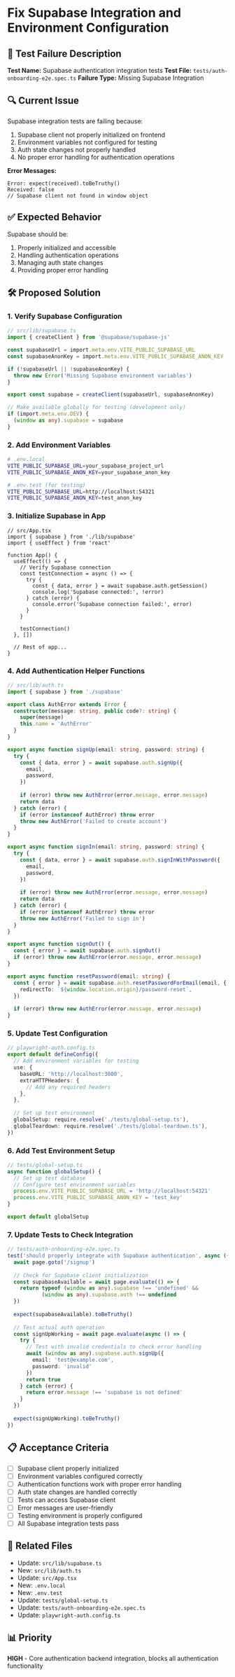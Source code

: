 # Fix Supabase Integration and Environment Configuration

## 🧪 Test Failure Description

**Test Name:** Supabase authentication integration tests
**Test File:** `tests/auth-onboarding-e2e.spec.ts`
**Failure Type:** Missing Supabase Integration

## 🔍 Current Issue

Supabase integration tests are failing because:
1. Supabase client not properly initialized on frontend
2. Environment variables not configured for testing
3. Auth state changes not properly handled
4. No proper error handling for authentication operations

**Error Messages:**
```
Error: expect(received).toBeTruthy()
Received: false
// Supabase client not found in window object
```

## ✅ Expected Behavior

Supabase should be:
1. Properly initialized and accessible
2. Handling authentication operations
3. Managing auth state changes
4. Providing proper error handling

## 🛠️ Proposed Solution

### 1. Verify Supabase Configuration
```typescript
// src/lib/supabase.ts
import { createClient } from '@supabase/supabase-js'

const supabaseUrl = import.meta.env.VITE_PUBLIC_SUPABASE_URL
const supabaseAnonKey = import.meta.env.VITE_PUBLIC_SUPABASE_ANON_KEY

if (!supabaseUrl || !supabaseAnonKey) {
  throw new Error('Missing Supabase environment variables')
}

export const supabase = createClient(supabaseUrl, supabaseAnonKey)

// Make available globally for testing (development only)
if (import.meta.env.DEV) {
  (window as any).supabase = supabase
}
```

### 2. Add Environment Variables
```bash
# .env.local
VITE_PUBLIC_SUPABASE_URL=your_supabase_project_url
VITE_PUBLIC_SUPABASE_ANON_KEY=your_supabase_anon_key

# .env.test (for testing)
VITE_PUBLIC_SUPABASE_URL=http://localhost:54321
VITE_PUBLIC_SUPABASE_ANON_KEY=test_anon_key
```

### 3. Initialize Supabase in App
```tsx
// src/App.tsx
import { supabase } from './lib/supabase'
import { useEffect } from 'react'

function App() {
  useEffect(() => {
    // Verify Supabase connection
    const testConnection = async () => {
      try {
        const { data, error } = await supabase.auth.getSession()
        console.log('Supabase connected:', !error)
      } catch (error) {
        console.error('Supabase connection failed:', error)
      }
    }
    
    testConnection()
  }, [])

  // Rest of app...
}
```

### 4. Add Authentication Helper Functions
```typescript
// src/lib/auth.ts
import { supabase } from './supabase'

export class AuthError extends Error {
  constructor(message: string, public code?: string) {
    super(message)
    this.name = 'AuthError'
  }
}

export async function signUp(email: string, password: string) {
  try {
    const { data, error } = await supabase.auth.signUp({
      email,
      password,
    })
    
    if (error) throw new AuthError(error.message, error.message)
    return data
  } catch (error) {
    if (error instanceof AuthError) throw error
    throw new AuthError('Failed to create account')
  }
}

export async function signIn(email: string, password: string) {
  try {
    const { data, error } = await supabase.auth.signInWithPassword({
      email,
      password,
    })
    
    if (error) throw new AuthError(error.message, error.message)
    return data
  } catch (error) {
    if (error instanceof AuthError) throw error
    throw new AuthError('Failed to sign in')
  }
}

export async function signOut() {
  const { error } = await supabase.auth.signOut()
  if (error) throw new AuthError(error.message, error.message)
}

export async function resetPassword(email: string) {
  const { error } = await supabase.auth.resetPasswordForEmail(email, {
    redirectTo: `${window.location.origin}/password-reset`,
  })
  
  if (error) throw new AuthError(error.message, error.message)
}
```

### 5. Update Test Configuration
```typescript
// playwright-auth.config.ts
export default defineConfig({
  // Add environment variables for testing
  use: {
    baseURL: 'http://localhost:3000',
    extraHTTPHeaders: {
      // Add any required headers
    },
  },
  
  // Set up test environment
  globalSetup: require.resolve('./tests/global-setup.ts'),
  globalTeardown: require.resolve('./tests/global-teardown.ts'),
})
```

### 6. Add Test Environment Setup
```typescript
// tests/global-setup.ts
async function globalSetup() {
  // Set up test database
  // Configure test environment variables
  process.env.VITE_PUBLIC_SUPABASE_URL = 'http://localhost:54321'
  process.env.VITE_PUBLIC_SUPABASE_ANON_KEY = 'test_key'
}

export default globalSetup
```

### 7. Update Tests to Check Integration
```typescript
// tests/auth-onboarding-e2e.spec.ts
test('should properly integrate with Supabase authentication', async ({ page }) => {
  await page.goto('/signup')
  
  // Check for Supabase client initialization
  const supabaseAvailable = await page.evaluate(() => {
    return typeof (window as any).supabase !== 'undefined' && 
           (window as any).supabase.auth !== undefined
  })
  
  expect(supabaseAvailable).toBeTruthy()
  
  // Test actual auth operation
  const signUpWorking = await page.evaluate(async () => {
    try {
      // Test with invalid credentials to check error handling
      await (window as any).supabase.auth.signUp({
        email: 'test@example.com',
        password: 'invalid'
      })
      return true
    } catch (error) {
      return error.message !== 'supabase is not defined'
    }
  })
  
  expect(signUpWorking).toBeTruthy()
})
```

## 📋 Acceptance Criteria

- [ ] Supabase client properly initialized
- [ ] Environment variables configured correctly
- [ ] Authentication functions work with proper error handling
- [ ] Auth state changes are handled correctly
- [ ] Tests can access Supabase client
- [ ] Error messages are user-friendly
- [ ] Testing environment is properly configured
- [ ] All Supabase integration tests pass

## 🔗 Related Files

- Update: `src/lib/supabase.ts`
- New: `src/lib/auth.ts`
- Update: `src/App.tsx`
- New: `.env.local`
- New: `.env.test`
- Update: `tests/global-setup.ts`
- Update: `tests/auth-onboarding-e2e.spec.ts`
- Update: `playwright-auth.config.ts`

## 📊 Priority

**HIGH** - Core authentication backend integration, blocks all authentication functionality
